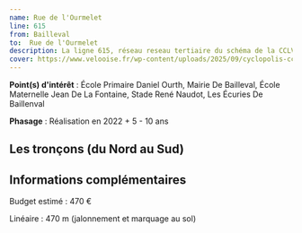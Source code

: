 ```yaml
---
name: Rue de l'Ourmelet
line: 615
from: Bailleval
to:  Rue de l'Ourmelet 
description: La ligne 615, réseau reseau tertiaire du schéma de la CCLVD (tronçon 15) concerne Bailleval - Rue de l'Ourmelet
cover: https://www.velooise.fr/wp-content/uploads/2025/09/cyclopolis-cclvd-15.jpg
---
```


**Point(s) d'intérêt** : École Primaire Daniel Ourth, Mairie De Bailleval, École Maternelle Jean De La Fontaine, Stade René Naudot, Les Écuries De Baillenval

**Phasage** : Réalisation en 2022 + 5 - 10 ans

## Les tronçons (du Nord au Sud)

## Informations complémentaires

Budget estimé :  470 € 

Linéaire : 470 m (jalonnement et marquage au sol)

